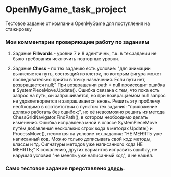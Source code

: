 # OpenMyGame_task_project
Тестовое задание от компании OpenMyGame для поступления на стажировку

### Мои комментарии проверяющим работу по заданиям
1. Задание **Fillwords** - уровни 7 и 8 идентичны, т.к. в тех.задании не было требования исключить повторные уровни.

2. Задание **Chess** - по тех.заданию есть условие: "для анимации вычисляется путь, состоящий из клеток, по которым фигура может последовательно прийти в точку назначения. Если пути нет, возвращается null;" При возвращении path = null происходит ошибка в SystemPieceMove.Update(). Ошибка связана с тем, что пока есть запрос на путь, он запрашивается, но при возвращаемом null запрос не удовлетворяется и запрашивается вновь.
Решить эту проблему необходимо в соответствии с пунктом тех.задания: "приложение должно работать без ошибок;", но её невозможно решить из метода ChessGridNavigator.FindPath(), в котором необходимо делать изменения.
Ошибка исправлена мной в классе SystemPieceMove путём добавления нескольких строк кода в  методах Update() и ProcessMove(), несмотря на условие тех.задания: "НЕ МЕНЯТЬ уже написанный код. Можно только дописывать свой код: методы, классы и тд. Сигнатуры методов уже написанного кода НЕ МЕНЯТЬ;"
К сожалению, других вариантов исправить ошибку, не нарушая условия "не менять уже написанный код", я не нашёл.

### Само тестовое задание представлено [здесь](https://drive.google.com/drive/folders/18yt8HEpZ71q5SQ6UFgoTDZmy0kLHgM5p?usp=sharing).
